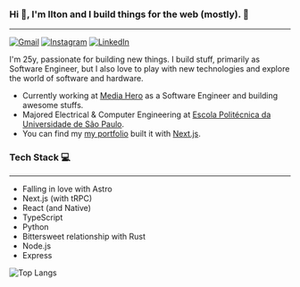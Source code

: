 ### Hi 👋, I'm Ilton and I build things for the web (mostly). 🚀
---
[![Gmail](https://img.shields.io/badge/Gmail-D14836?style=for-the-badge&logo=gmail&logoColor=white)](mailto:iltonandrew+github@gmail.com)
[![Instagram](https://img.shields.io/badge/Instagram-E4405F?style=for-the-badge&logo=instagram&logoColor=white)](https://www.instagram.com/ilton.andrew/)
[![LinkedIn](https://img.shields.io/badge/LinkedIn-0077B5?style=for-the-badge&logo=linkedin&logoColor=white)](https://www.linkedin.com/in/ilton-andrew/)



I'm 25y, passionate for building new things. I build stuff, primarily as Software Engineer, but I also love to play with new technologies and explore the world of software and hardware.

- Currently working at [Media Hero](https://mediahero.ai/) as a Software Engineer and building awesome stuffs.
- Majored Electrical  & Computer Engineering at [Escola Politécnica da Universidade de São Paulo](https://www.poli.usp.br/).
- You can find my [my portfolio](https://iltonandrew.com.br/) built it with [Next.js](https://nextjs.org/).


### Tech Stack 💻
---

- Falling in love with Astro
- Next.js (with tRPC)
- React (and Native)
- TypeScript
- Python
- Bittersweet relationship with Rust
- Node.js
- Express


![Top Langs](https://github-readme-stats.vercel.app/api/top-langs/?username=iltonandrew&layout=compact&theme=nightowl)
